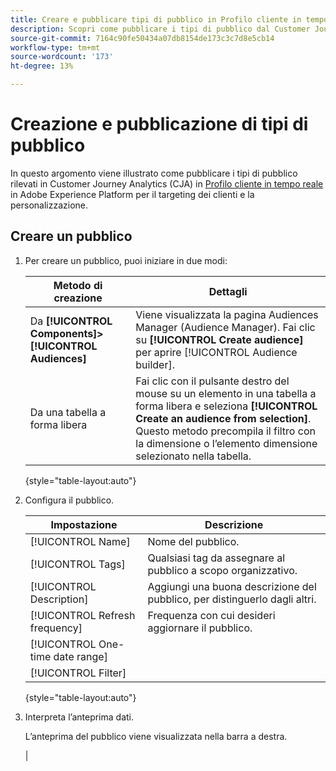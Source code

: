 ```yaml
---
title: Creare e pubblicare tipi di pubblico in Profilo cliente in tempo reale
description: Scopri come pubblicare i tipi di pubblico dal Customer Journey Analytics
source-git-commit: 7164c90fe50434a07db8154de173c3c7d8e5cb14
workflow-type: tm+mt
source-wordcount: '173'
ht-degree: 13%

---
```



# Creazione e pubblicazione di tipi di pubblico

In questo argomento viene illustrato come pubblicare i tipi di pubblico rilevati in Customer Journey Analytics (CJA) in [Profilo cliente in tempo reale](https://experienceleague.adobe.com/docs/experience-platform/profile/home.html?lang=it) in Adobe Experience Platform per il targeting dei clienti e la personalizzazione.

## Creare un pubblico

1. Per creare un pubblico, puoi iniziare in due modi:

   | Metodo di creazione | Dettagli |
   | --- | --- |
   | Da **[!UICONTROL Components]>[!UICONTROL Audiences]** | Viene visualizzata la pagina Audiences Manager (Audience Manager). Fai clic su **[!UICONTROL Create audience]** per aprire [!UICONTROL Audience builder]. |
   | Da una tabella a forma libera | Fai clic con il pulsante destro del mouse su un elemento in una tabella a forma libera e seleziona **[!UICONTROL Create an audience from selection]**. Questo metodo precompila il filtro con la dimensione o l’elemento dimensione selezionato nella tabella. |

   {style=&quot;table-layout:auto&quot;}

1. Configura il pubblico.

   | Impostazione | Descrizione |
   | --- | --- |
   | [!UICONTROL Name] | Nome del pubblico. |
   | [!UICONTROL Tags] | Qualsiasi tag da assegnare al pubblico a scopo organizzativo. |
   | [!UICONTROL Description] | Aggiungi una buona descrizione del pubblico, per distinguerlo dagli altri. |
   | [!UICONTROL Refresh frequency] | Frequenza con cui desideri aggiornare il pubblico. |
   | [!UICONTROL One-time date range] |  |
   | [!UICONTROL Filter] |  |

   {style=&quot;table-layout:auto&quot;}

1. Interpreta l’anteprima dati.

   L’anteprima del pubblico viene visualizzata nella barra a destra.

   |




